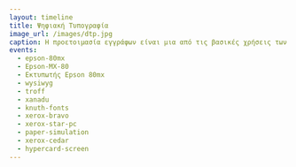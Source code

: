 ```yaml
---
layout: timeline 
title: Ψηφιακή Τυπογραφία 
image_url: /images/dtp.jpg
caption: Η προετοιμασία εγγράφων είναι μια από τις βασικές χρήσεις των πρώτων υπολογιστών τόσο από την πλευρά του UNIX όσο και από την πλευρά του GUI. Παράλληλα υπάρχουν πολλές εναλλακτικές προσπάθειες κυρίως για την δημιουργία ψηφιακών εγγράφων. 
events:
  - epson-80mx
  - Epson-MX-80
  - Εκτυπωτής Epson 80mx
  - wysiwyg 
  - troff
  - xanadu
  - knuth-fonts
  - xerox-bravo
  - xerox-star-pc
  - paper-simulation
  - xerox-cedar
  - hypercard-screen
---
```


